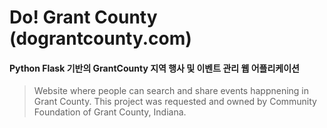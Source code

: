 # Do! Grant County (dograntcounty.com)
#### Python Flask 기반의 GrantCounty 지역 행사 및 이벤트 관리 웹 어플리케이션
> Website where people can search and share events happnening in Grant County.
This project was requested and owned by Community Foundation of Grant County, Indiana.
